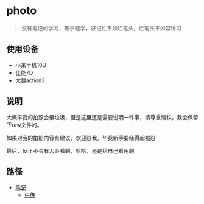 # photo
> 没有笔记的学习，等于瞎学，好记性不如烂笔头，烂笔头不如常练习

## 使用设备
- 小米手机10U
- 佳能7D
- 大疆action3

## 说明

大概率我的拍照会很垃圾，但是这里还是需要说明一件事，请尊重版权。我会保留下raw文件的。

如果对我的拍照内容有建议，欢迎怼我。毕竟新手要经得起被怼

最后，反正不会有人会看的，哈哈，还是给自己看用的

## 路径
* [笔记](/note/README.md)
  * [中传](/note/zhongchuan/README.md)
